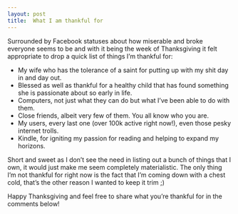 ```yaml
---
layout: post
title:  What I am thankful for
---
```


Surrounded by Facebook statuses about how miserable and broke everyone seems to be and with it being the week of Thanksgiving it felt appropriate to drop a quick list of things I’m thankful for:

* My wife who has the tolerance of a saint for putting up with my shit day in and day out.
* Blessed as well as thankful for a healthy child that has found something she is passionate about so early in life.
* Computers, not just what they can do but what I’ve been able to do with them.
* Close friends, albeit very few of them. You all know who you are.
* My users, every last one (over 100k active right now!), even those pesky internet trolls.
* Kindle, for igniting my passion for reading and helping to expand my horizons.

Short and sweet as I don’t see the need in listing out a bunch of things that I own, it would just make me seem completely materialistic. The only thing I’m not thankful for right now is the fact that I’m coming down with a chest cold, that’s the other reason I wanted to keep it trim ;)

Happy Thanksgiving and feel free to share what you’re thankful for in the comments below!

